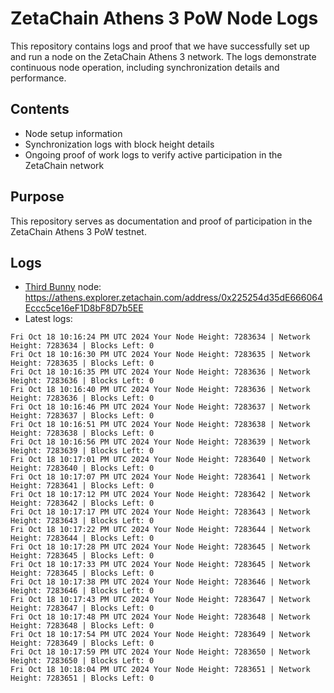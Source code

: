 # ZetaChain Athens 3 PoW Node Logs
This repository contains logs and proof that we have successfully set up and run a node on the ZetaChain Athens 3 network. The logs demonstrate continuous node operation, including synchronization details and performance.

## Contents
- Node setup information
- Synchronization logs with block height details
- Ongoing proof of work logs to verify active participation in the ZetaChain network

## Purpose
This repository serves as documentation and proof of participation in the ZetaChain Athens 3 PoW testnet.

## Logs

- [Third Bunny](https://thirdbunny.xyz/) node: https://athens.explorer.zetachain.com/address/0x225254d35dE666064Eccc5ce16eF1D8bF8D7b5EE
- Latest logs:
```
Fri Oct 18 10:16:24 PM UTC 2024 Your Node Height: 7283634 | Network Height: 7283634 | Blocks Left: 0
Fri Oct 18 10:16:30 PM UTC 2024 Your Node Height: 7283635 | Network Height: 7283635 | Blocks Left: 0
Fri Oct 18 10:16:35 PM UTC 2024 Your Node Height: 7283636 | Network Height: 7283636 | Blocks Left: 0
Fri Oct 18 10:16:40 PM UTC 2024 Your Node Height: 7283636 | Network Height: 7283636 | Blocks Left: 0
Fri Oct 18 10:16:46 PM UTC 2024 Your Node Height: 7283637 | Network Height: 7283637 | Blocks Left: 0
Fri Oct 18 10:16:51 PM UTC 2024 Your Node Height: 7283638 | Network Height: 7283638 | Blocks Left: 0
Fri Oct 18 10:16:56 PM UTC 2024 Your Node Height: 7283639 | Network Height: 7283639 | Blocks Left: 0
Fri Oct 18 10:17:01 PM UTC 2024 Your Node Height: 7283640 | Network Height: 7283640 | Blocks Left: 0
Fri Oct 18 10:17:07 PM UTC 2024 Your Node Height: 7283641 | Network Height: 7283641 | Blocks Left: 0
Fri Oct 18 10:17:12 PM UTC 2024 Your Node Height: 7283642 | Network Height: 7283642 | Blocks Left: 0
Fri Oct 18 10:17:17 PM UTC 2024 Your Node Height: 7283643 | Network Height: 7283643 | Blocks Left: 0
Fri Oct 18 10:17:22 PM UTC 2024 Your Node Height: 7283644 | Network Height: 7283644 | Blocks Left: 0
Fri Oct 18 10:17:28 PM UTC 2024 Your Node Height: 7283645 | Network Height: 7283645 | Blocks Left: 0
Fri Oct 18 10:17:33 PM UTC 2024 Your Node Height: 7283645 | Network Height: 7283645 | Blocks Left: 0
Fri Oct 18 10:17:38 PM UTC 2024 Your Node Height: 7283646 | Network Height: 7283646 | Blocks Left: 0
Fri Oct 18 10:17:43 PM UTC 2024 Your Node Height: 7283647 | Network Height: 7283647 | Blocks Left: 0
Fri Oct 18 10:17:48 PM UTC 2024 Your Node Height: 7283648 | Network Height: 7283648 | Blocks Left: 0
Fri Oct 18 10:17:54 PM UTC 2024 Your Node Height: 7283649 | Network Height: 7283649 | Blocks Left: 0
Fri Oct 18 10:17:59 PM UTC 2024 Your Node Height: 7283650 | Network Height: 7283650 | Blocks Left: 0
Fri Oct 18 10:18:04 PM UTC 2024 Your Node Height: 7283651 | Network Height: 7283651 | Blocks Left: 0
```
